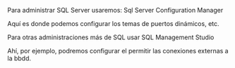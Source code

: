 Para administrar SQL Server usaremos:
Sql Server Configuration Manager

Aquí es donde podemos configurar los temas de puertos dinámicos, etc.


Para otras administraciones más de SQL usar
SQL Management Studio

Ahí, por ejemplo, podremos configurar el permitir las conexiones externas a la bbdd.
